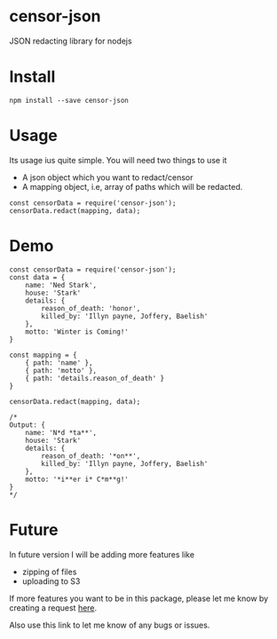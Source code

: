 # censor-json
JSON redacting library for nodejs

# Install

```
npm install --save censor-json
```

# Usage

Its usage ius quite simple.
You will need two things to use it
- A json object which you want to redact/censor
- A mapping object, i.e, array of paths which will be redacted.

```
const censorData = require('censor-json');
censorData.redact(mapping, data);
```

# Demo

```
const censorData = require('censor-json');
const data = {
    name: 'Ned Stark',
    house: 'Stark'
    details: {
        reason_of_death: 'honor',
        killed_by: 'Illyn payne, Joffery, Baelish'
    },
    motto: 'Winter is Coming!'
}

const mapping = {
    { path: 'name' },
    { path: 'motto' },
    { path: 'details.reason_of_death' }
}

censorData.redact(mapping, data); 

/*
Output: {
    name: 'N*d *ta**',
    house: 'Stark'
    details: {
        reason_of_death: '*on**',
        killed_by: 'Illyn payne, Joffery, Baelish'
    },
    motto: '*i**er i* C*m**g!'
}
*/
```

# Future

In future version I will be adding more features like
- zipping of files
- uploading to S3

If more features you want to be in this package, please let me know by creating a request [here](https://github.com/myke11j/censor-json/issues).

Also use this link to let me know of any bugs or issues.
